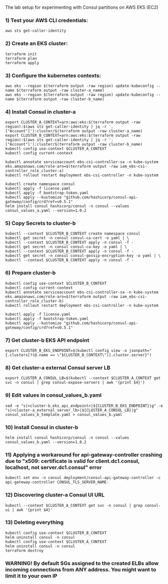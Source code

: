 The lab setup for experimenting with Consul partitions on AWS EKS (EC2)

### 1) Test your AWS CLI credentials:
```
aws sts get-caller-identity
```
### 2) Create an EKS cluster:
```
terraform init
terraform plan
terraform apply
```
### 3) Configure the kubernetes contexts:
```
aws eks --region $(terraform output -raw region) update-kubeconfig --name $(terraform output -raw cluster-a_name)
aws eks --region $(terraform output -raw region) update-kubeconfig --name $(terraform output -raw cluster-b_name)
```

### 4) Install Consul in cluster-a
```
export CLUSTER_A_CONTEXT=arn:aws:eks:$(terraform output -raw region):$(aws sts get-caller-identity | jq -r '.["Account"]'):cluster/$(terraform output -raw cluster-a_name)
export CLUSTER_B_CONTEXT=arn:aws:eks:$(terraform output -raw region):$(aws sts get-caller-identity | jq -r '.["Account"]'):cluster/$(terraform output -raw cluster-b_name)
kubectl config use-context $CLUSTER_A_CONTEXT
kubectl config current-context

kubectl annotate serviceaccount ebs-csi-controller-sa -n kube-system eks.amazonaws.com/role-arn=$(terraform output -raw iam_ebs-csi-controller_role_cluster-a)
kubectl rollout restart deployment ebs-csi-controller -n kube-system

kubectl create namespace consul
kubectl apply -f license.yaml
kubectl apply -f bootstrap-token.yaml
kubectl apply --kustomize "github.com/hashicorp/consul-api-gateway/config/crd?ref=v0.5.1"
helm install consul hashicorp/consul -n consul --values consul_values_a.yaml --version=1.0.2
```
### 5) Copy Secrets to cluster-b
```
kubectl --context $CLUSTER_B_CONTEXT create namespace consul
kubectl get secret -n consul consul-ca-cert -o yaml | \
kubectl --context $CLUSTER_B_CONTEXT apply -n consul -f -
kubectl get secret -n consul consul-ca-key -o yaml | \
kubectl --context $CLUSTER_B_CONTEXT apply -n consul -f -
kubectl get secret -n consul consul-gossip-encryption-key -o yaml | \
kubectl --context $CLUSTER_B_CONTEXT apply -n consul -f -
```
### 6) Prepare cluster-b
```
kubectl config use-context $CLUSTER_B_CONTEXT
kubectl config current-context
kubectl annotate serviceaccount ebs-csi-controller-sa -n kube-system eks.amazonaws.com/role-arn=$(terraform output -raw iam_ebs-csi-controller_role_cluster-b)
kubectl rollout restart deployment ebs-csi-controller -n kube-system

kubectl apply -f license.yaml
kubectl apply -f bootstrap-token.yaml
kubectl apply --kustomize "github.com/hashicorp/consul-api-gateway/config/crd?ref=v0.5.1"
```

### 7) Get cluster-b EKS API endpoint
```
export CLUSTER_B_EKS_ENDPOINT=$(kubectl config view -o jsonpath="{.clusters[?(@.name == \"$CLUSTER_B_CONTEXT\")].cluster.server}")
```
### 8) Get cluster-a external Consul server LB
```
export CLUSTER_A_CONSUL_LB=$(kubectl --context $CLUSTER_A_CONTEXT get svc -n consul | grep consul-expose-servers | awk '{print $4}')
```
### 9) Edit values in consul_values_b.yaml 
```
sed -e "s|<cluster-b_eks_api_endpoint>|${CLUSTER_B_EKS_ENDPOINT}|g" -e "s|<cluster-a_external_server_lb>|${CLUSTER_A_CONSUL_LB}|g" consul_values_b_template.yaml > consul_values_b.yaml
```
### 10) Install Consul in cluster-b
```
helm install consul hashicorp/consul -n consul --values consul_values_b.yaml --version=1.0.2
```
### 11) Applying a workaround for api-gateway-controller crashing due to "x509: certificate is valid for client.dc1.consul, localhost, not server.dc1.consul" error
```
kubectl set env -n consul deployment/consul-api-gateway-controller -c api-gateway-controller CONSUL_TLS_SERVER_NAME-
```
### 12) Discovering cluster-a Consul UI URL
```
kubectl --context $CLUSTER_A_CONTEXT get svc -n consul | grep consul-ui | awk '{print $4}'
```
### 13) Deleting everything
```
kubectl config use-context $CLUSTER_B_CONTEXT
helm uninstall consul -n consul
kubectl config use-context $CLUSTER_A_CONTEXT
helm uninstall consul -n consul
terraform destroy
```
### WARNING! By default SGs assigned to the created ELBs allow incoming connections from ANY address. You might want to limit it to your own IP
